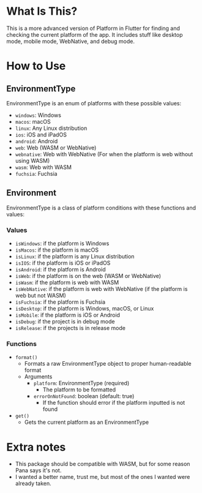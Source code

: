# What Is This?

This is a more advanced version of Platform in Flutter for finding and checking the current platform of the app. It includes stuff like desktop mode, mobile mode, WebNative, and debug mode.

# How to Use

## EnvironmentType

EnvironmentType is an enum of platforms with these possible values:

- `windows`: Windows
- `macos`: macOS
- `linux`: Any Linux distribution
- `ios`: iOS and iPadOS
- `android`: Android
- `web`: Web (WASM or WebNative)
- `webnative`: Web with WebNative (For when the platform is web without using WASM)
- `wasm`: Web with WASM
- `fuchsia`: Fuchsia

## Environment

EnvironmentType is a class of platform conditions with these functions and values:

### Values

- `isWindows`: if the platform is Windows
- `isMacos`: if the platform is macOS
- `isLinux`: if the platform is any Linux distribution
- `isIOS`: if the platform is iOS or iPadOS
- `isAndroid`: if the platform is Android
- `isWeb`: if the platform is on the web (WASM or WebNative)
- `isWasm`: if the platform is web with WASM
- `isWebNative`: if the platform is web with WebNative (if the platform is web but not WASM)
- `isFuchsia`: if the platform is Fuchsia
- `isDesktop`: if the platform is Windows, macOS, or Linux
- `isMobile`: if the platform is iOS or Android
- `isDebug`: if the project is in debug mode
- `isRelease`: if the projects is in release mode

### Functions

- `format()`
    - Formats a raw EnvironmentType object to proper human-readable format
    - Arguments
        - `platform`: EnvironmentType (required)
            - The platform to be formatted
        - `errorOnNotFound`: boolean (default: true)
            - If the function should error if the platform inputted is not found
- `get()`
    - Gets the current platform as an EnvironmentType

# Extra notes

- This package should be compatible with WASM, but for some reason Pana says it's not.
- I wanted a better name, trust me, but most of the ones I wanted were already taken.